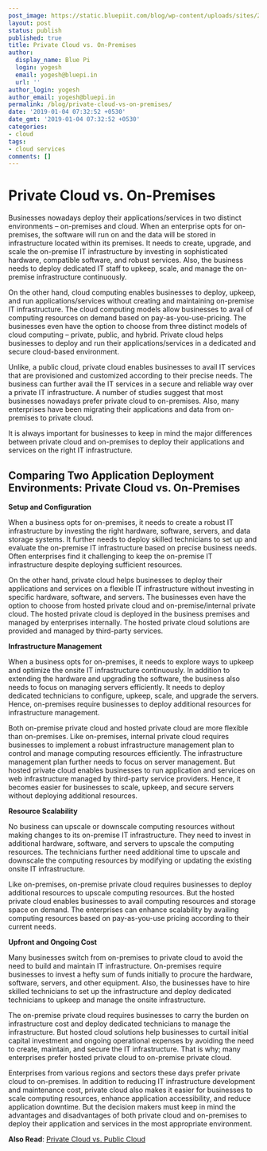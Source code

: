 ```yaml
---
post_image: https://static.bluepiit.com/blog/wp-content/uploads/sites/2/2019/01/Private-Cloud-vs-On-Premises-1.png
layout: post
status: publish
published: true
title: Private Cloud vs. On-Premises
author:
  display_name: Blue Pi
  login: yogesh
  email: yogesh@bluepi.in
  url: ''
author_login: yogesh
author_email: yogesh@bluepi.in
permalink: /blog/private-cloud-vs-on-premises/
date: '2019-01-04 07:32:52 +0530'
date_gmt: '2019-01-04 07:32:52 +0530'
categories:
- cloud
tags:
- cloud services
comments: []
---
```

# Private Cloud vs. On-Premises
<p> Businesses nowadays deploy their applications/services in two distinct environments &ndash; on-premises and cloud. When an enterprise opts for on-premises, the software will run on and the data will be stored in infrastructure located within its premises. It needs to create, upgrade, and scale the on-premise IT infrastructure by investing in sophisticated hardware, compatible software, and robust services. Also, the business needs to deploy dedicated IT staff to upkeep, scale, and manage the on-premise infrastructure continuously.</p>
<p> On the other hand, cloud computing enables businesses to deploy, upkeep, and run applications/services without creating and maintaining on-premise IT infrastructure. The cloud computing models allow businesses to avail of computing resources on demand based on pay-as-you-use-pricing. The businesses even have the option to choose from three distinct models of cloud computing &ndash; private, public, and hybrid. Private cloud helps businesses to deploy and run their applications/services in a dedicated and secure cloud-based environment. </p>
<p> Unlike, a public cloud, private cloud enables businesses to avail IT services that are provisioned and customized according to their precise needs. The business can further avail the IT services in a secure and reliable way over a private IT infrastructure. A number of studies suggest that most businesses nowadays prefer private cloud to on-premises. Also, many enterprises have been migrating their applications and data from on-premises to private cloud.</p>
<p> It is always important for businesses to keep in mind the major differences between private cloud and on-premises to deploy their applications and services on the right IT infrastructure.</p>
<h2> Comparing Two Application Deployment Environments: Private Cloud vs. On-Premises </h2>
<p><b> Setup and Configuration </b></p>
<p> When a business opts for on-premises, it needs to create a robust IT infrastructure by investing the right hardware, software, servers, and data storage systems. It further needs to deploy skilled technicians to set up and evaluate the on-premise IT infrastructure based on precise business needs. Often enterprises find it challenging to keep the on-premise IT infrastructure despite deploying sufficient resources.</p>
<p> On the other hand, private cloud helps businesses to deploy their applications and services on a flexible IT infrastructure without investing in specific hardware, software, and servers. The businesses even have the option to choose from hosted private cloud and on-premise/internal private cloud. The hosted private cloud is deployed in the business premises and managed by enterprises internally. The hosted private cloud solutions are provided and managed by third-party services.</p>
<p><b> Infrastructure Management </b></p>
<p> When a business opts for on-premises, it needs to explore ways to upkeep and optimize the onsite IT infrastructure continuously. In addition to extending the hardware and upgrading the software, the business also needs to focus on managing servers efficiently. It needs to deploy dedicated technicians to configure, upkeep, scale, and upgrade the servers. Hence, on-premises require businesses to deploy additional resources for infrastructure management.</p>
<p> Both on-premise private cloud and hosted private cloud are more flexible than on-premises. Like on-premises, internal private cloud requires businesses to implement a robust infrastructure management plan to control and manage computing resources efficiently. The infrastructure management plan further needs to focus on server management. But hosted private cloud enables businesses to run application and services on web infrastructure managed by third-party service providers. Hence, it becomes easier for businesses to scale, upkeep, and secure servers without deploying additional resources.</p>
<p><b> Resource Scalability </b></p>
<p> No business can upscale or downscale computing resources without making changes to its on-premise IT infrastructure. They need to invest in additional hardware, software, and servers to upscale the computing resources. The technicians further need additional time to upscale and downscale the computing resources by modifying or updating the existing onsite IT infrastructure. </p>
<p> Like on-premises, on-premise private cloud requires businesses to deploy additional resources to upscale computing resources. But the hosted private cloud enables businesses to avail computing resources and storage space on demand. The enterprises can enhance scalability by availing computing resources based on pay-as-you-use pricing according to their current needs. </p>
<p><b> Upfront and Ongoing Cost </b></p>
<p> Many businesses switch from on-premises to private cloud to avoid the need to build and maintain IT infrastructure. On-premises require businesses to invest a hefty sum of funds initially to procure the hardware, software, servers, and other equipment. Also, the businesses have to hire skilled technicians to set up the infrastructure and deploy dedicated technicians to upkeep and manage the onsite infrastructure. </p>
<p> The on-premise private cloud requires businesses to carry the burden on infrastructure cost and deploy dedicated technicians to manage the infrastructure. But hosted cloud solutions help businesses to curtail initial capital investment and ongoing operational expenses by avoiding the need to create, maintain, and secure the IT infrastructure. That is why; many enterprises prefer hosted private cloud to on-premise private cloud.</p>
<p> Enterprises from various regions and sectors these days prefer private cloud to on-premises. In addition to reducing IT infrastructure development and maintenance cost, private cloud also makes it easier for businesses to scale computing resources, enhance application accessibility, and reduce application downtime. But the decision makers must keep in mind the advantages and disadvantages of both private cloud and on-premises to deploy their application and services in the most appropriate environment.</p>
<p><b> Also Read</b>: <a href="https://www.bluepiit.com/blog/private-cloud-vs-public-cloud/"> Private Cloud vs. Public Cloud </a></p>
